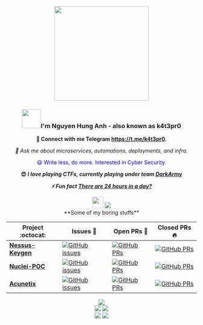 <div align="center">
  <img src="https://github.com/k4t3pr0/k4t3pr0/blob/main/who_am_I__!_Black.png" width="250">
</div>

### <div align="center"><img src="https://media.giphy.com/media/v1.Y2lkPTc5MGI3NjExZndsbHBxb29jdDllejd4NjBhOTZmdXdsYXZpc2Z6cWd0cmY5dTh0OSZlcD12MV9pbnRlcm5hbF9naWZfYnlfaWQmY3Q9cw/3ohhwMDyS6rv3sB8yI/giphy.gif" width="50">I'm Nguyen Hung Anh - also known as k4t3pr0</div>

<div align="center">
  <p><strong>📝 Connect with me Telegram <a href="https://t.me/k4t3pr0">https://t.me/k4t3pr0</a>.</strong></p>
  <p><em>💬 Ask me about microservices, automations, deployments, and infra.</em></p>
  <p style="color: blue;">😃 Write less, do more. Interested in Cyber Security.</p>
  <p><strong>😍<em> I love playing CTFs, currently playing under team <a href="https://github.com/DarkArmy-ctf">DarkArmy</a></em></strong></p>
  <p><strong><em>⚡ Fun fact <span style="text-decoration: underline;">There are 24 hours in a day?</span></em></strong></p>
  <img src="https://media.giphy.com/media/xThtama8b8ZGtnMeuQ/giphy.gif" width="30">
  <img src="https://komarev.com/ghpvc/?username=k4t3pr0">
</div>
<div align="center">
**Some of my boring stuffs**

|      Project :octocat:   |     Issues :bug:   | Open PRs :bell:  | Closed PRs :fire:  |
|-------------|-------------------|---|---|
| [**Nessus-Keygen**](https://github.com/k4t3pr0/Nessus-Keygen) | [![GitHub issues](https://img.shields.io/github/issues/k4t3pr0/Nessus-Keygen?color=green&logo=github&style=flat)](https://github.com/k4t3pr0/Nessus-Keygen/issues) | [![GitHub PRs](https://img.shields.io/github/issues-pr/k4t3pr0/Nessus-Keygen?style=flat&logo=github)](https://github.com/k4t3pr0/Nessus-Keygen/pulls)  | [![GitHub PRs](https://img.shields.io/github/issues-pr-closed/k4t3pr0/Nessus-Keygen?style=flat&color=critical&logo=github)](https://github.com/k4t3pr0/Nessus-Keygen/pulls?q=is%3Apr+is%3Aclosed)  |
| [**Nuclei-POC**](https://github.com/k4t3pr0/Nuclei-POC) | [![GitHub issues](https://img.shields.io/github/issues/k4t3pr0/Nuclei-POC?color=green&logo=github&style=flat)](https://github.com/k4t3pr0/Nuclei-POC/issues) | [![GitHub PRs](https://img.shields.io/github/issues-pr/k4t3pr0/Nuclei-POC?style=flat&logo=github)](https://github.com/k4t3pr0/Nuclei-POC/pulls)  | [![GitHub PRs](https://img.shields.io/github/issues-pr-closed/k4t3pr0/Nuclei-POC?style=flat&color=critical&logo=github)](https://github.com/k4t3pr0/Nuclei-POC/pulls?q=is%3Apr+is%3Aclosed)   |
| [**Acunetix**](https://github.com/k4t3pr0/acunetix-latest) | [![GitHub issues](https://img.shields.io/github/issues/k4t3pr0/acunetix-latest?color=green&logo=github&style=flat)](https://github.com/k4t3pr0/acunetix-latest/issues) | [![GitHub PRs](https://img.shields.io/github/issues-pr/k4t3pr0/acunetix-latest?style=flat&logo=github)](https://github.com/k4t3pr0/acunetix-latest/pulls)  | [![GitHub PRs](https://img.shields.io/github/issues-pr-closed/k4t3pr0/acunetix-latest?style=flat&color=critical&logo=github)](https://github.com/k4t3pr0/acunetix-latest/pulls?q=is%3Apr+is%3Aclosed)   |
</div>
<div align="center">
  <img src="http://github-profile-summary-cards.vercel.app/api/cards/profile-details?username=k4t3pr0&theme=dark">
</div>

<div align="center">
  <img src="http://github-profile-summary-cards.vercel.app/api/cards/repos-per-language?username=k4t3pr0&theme=dark">
  <img src="http://github-profile-summary-cards.vercel.app/api/cards/most-commit-language?username=k4t3pr0&theme=dark">
</div>

<div align="center">
  <img src="http://github-profile-summary-cards.vercel.app/api/cards/stats?username=k4t3pr0&theme=dark">
  <img src="http://github-profile-summary-cards.vercel.app/api/cards/productive-time?username=k4t3pr0&theme=dark&utcOffset=8">
</div>
